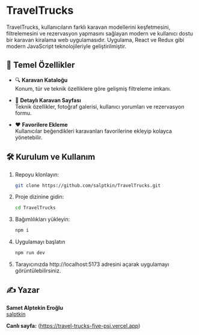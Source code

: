 # TravelTrucks

TravelTrucks, kullanıcıların farklı karavan modellerini keşfetmesini, filtrelemesini ve rezervasyon yapmasını sağlayan modern ve kullanıcı dostu bir karavan kiralama web uygulamasıdır. Uygulama, React ve Redux gibi modern JavaScript teknolojileriyle geliştirilmiştir.

## 🚀 Temel Özellikler

- 🔍 **Karavan Kataloğu**  
  Konum, tür ve teknik özelliklere göre gelişmiş filtreleme imkanı.

- 📄 **Detaylı Karavan Sayfası**  
  Teknik özellikler, fotoğraf galerisi, kullanıcı yorumları ve rezervasyon formu.

- ❤️ **Favorilere Ekleme**  
  Kullanıcılar beğendikleri karavanları favorilerine ekleyip kolayca yönetebilir.

## 🛠️ Kurulum ve Kullanım

1. Repoyu klonlayın:

   ```bash
   git clone https://github.com/salptkin/TravelTrucks.git
   ```

2. Proje dizinine gidin:

   ```bash
   cd TravelTrucks
   ```

3. Bağımlılıkları yükleyin:

   ```bash
   npm i
   ```

4. Uygulamayı başlatın

   ```bash
   npm run dev
   ```

5. Tarayıcınızda http://localhost:5173 adresini açarak uygulamayı görüntülebilirsiniz.

## ✍️ Yazar

**Samet Alptekin Eroğlu**  
[salptkin](https://github.com/salptkin)

**Canlı sayfa:**
(https://travel-trucks-five-psi.vercel.app)
